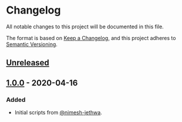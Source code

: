 # Changelog

All notable changes to this project will be documented in this file.

The format is based on [Keep a Changelog](https://keepachangelog.com/en/1.0.0/),
and this project adheres to [Semantic Versioning](https://semver.org/spec/v2.0.0.html).

## [Unreleased]

## [1.0.0] - 2020-04-16

### Added

- Initial scripts from [@nimesh-jethwa](https://github.com/nimesh-jethwa).

[Unreleased]: https://github.com/deep-security/chef-agent/compare/v1.0.0...HEAD
[1.0.0]: https://github.com/deep-security/chef-agent/releases/tag/v1.0.0
